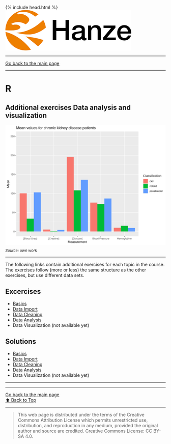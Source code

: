{% include head.html %}
![Hanze](../hanze/hanze.png)

---

[Go back to the main page](../index.md)

---


# R

## Additional exercises Data analysis and visualization

![Pic](./impression/r_add.png)
*<sub>Source: own work</sub>*

---

The following links contain additional exercises for each topic in the course. The exercises follow (more or less) the same structure as the other exercises, but use different data sets.

## Excercises
- [Basics](./R_02_basics_add_exercises.html)
- [Data Import](./R_04_data_import_add_exercises.html)
- [Data Cleaning](./R_07_data_cleaning_add_exercises.html)
- [Data Analysis](./R_10_data_analysis_add_exercises.html)
- Data Visualization (not available yet)

## Solutions

- [Basics](./R_02_basics_add_solutions.html)
- [Data Import](./R_04_data_import_add_solutions.html)
- [Data Cleaning](./R_08_data_cleaning_add_solutions.html)
- [Data Analysis](./R_11_data_analysis_add_solutions.html)
- Data Visualization (not available yet)

---




---

[Go back to the main page](../index.md)  
<a href="#top">⬆️ Back to Top</a>  

---

>This web page is distributed under the terms of the Creative Commons Attribution License which permits unrestricted use, distribution, and reproduction in any medium, provided the original author and source are credited.
>Creative Commons License: CC BY-SA 4.0.

